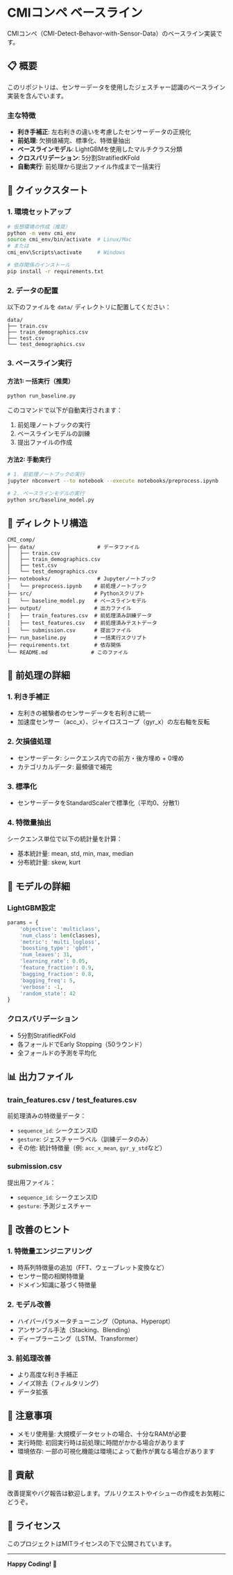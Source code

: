 # CMIコンペ ベースライン

CMIコンペ（CMI-Detect-Behavor-with-Sensor-Data）のベースライン実装です。

## 📋 概要

このリポジトリは、センサーデータを使用したジェスチャー認識のベースライン実装を含んでいます。

### 主な特徴

- **利き手補正**: 左右利きの違いを考慮したセンサーデータの正規化
- **前処理**: 欠損値補完、標準化、特徴量抽出
- **ベースラインモデル**: LightGBMを使用したマルチクラス分類
- **クロスバリデーション**: 5分割StratifiedKFold
- **自動実行**: 前処理から提出ファイル作成まで一括実行

## 🚀 クイックスタート

### 1. 環境セットアップ

```bash
# 仮想環境の作成（推奨）
python -m venv cmi_env
source cmi_env/bin/activate  # Linux/Mac
# または
cmi_env\Scripts\activate     # Windows

# 依存関係のインストール
pip install -r requirements.txt
```

### 2. データの配置

以下のファイルを `data/` ディレクトリに配置してください：

```
data/
├── train.csv
├── train_demographics.csv
├── test.csv
└── test_demographics.csv
```

### 3. ベースライン実行

#### 方法1: 一括実行（推奨）

```bash
python run_baseline.py
```

このコマンドで以下が自動実行されます：
1. 前処理ノートブックの実行
2. ベースラインモデルの訓練
3. 提出ファイルの作成

#### 方法2: 手動実行

```bash
# 1. 前処理ノートブックの実行
jupyter nbconvert --to notebook --execute notebooks/preprocess.ipynb

# 2. ベースラインモデルの実行
python src/baseline_model.py
```

## 📁 ディレクトリ構造

```
CMI_comp/
├── data/                    # データファイル
│   ├── train.csv
│   ├── train_demographics.csv
│   ├── test.csv
│   └── test_demographics.csv
├── notebooks/               # Jupyterノートブック
│   └── preprocess.ipynb    # 前処理ノートブック
├── src/                    # Pythonスクリプト
│   └── baseline_model.py   # ベースラインモデル
├── output/                 # 出力ファイル
│   ├── train_features.csv  # 前処理済み訓練データ
│   ├── test_features.csv   # 前処理済みテストデータ
│   └── submission.csv      # 提出ファイル
├── run_baseline.py         # 一括実行スクリプト
├── requirements.txt        # 依存関係
└── README.md              # このファイル
```

## 🔧 前処理の詳細

### 1. 利き手補正

- 左利きの被験者のセンサーデータを右利きに統一
- 加速度センサー（acc_x）、ジャイロスコープ（gyr_x）の左右軸を反転

### 2. 欠損値処理

- センサーデータ: シークエンス内での前方・後方埋め + 0埋め
- カテゴリカルデータ: 最頻値で補完

### 3. 標準化

- センサーデータをStandardScalerで標準化（平均0、分散1）

### 4. 特徴量抽出

シークエンス単位で以下の統計量を計算：
- 基本統計量: mean, std, min, max, median
- 分布統計量: skew, kurt

## 🤖 モデルの詳細

### LightGBM設定

```python
params = {
    'objective': 'multiclass',
    'num_class': len(classes),
    'metric': 'multi_logloss',
    'boosting_type': 'gbdt',
    'num_leaves': 31,
    'learning_rate': 0.05,
    'feature_fraction': 0.9,
    'bagging_fraction': 0.8,
    'bagging_freq': 5,
    'verbose': -1,
    'random_state': 42
}
```

### クロスバリデーション

- 5分割StratifiedKFold
- 各フォールドでEarly Stopping（50ラウンド）
- 全フォールドの予測を平均化

## 📊 出力ファイル

### train_features.csv / test_features.csv

前処理済みの特徴量データ：
- `sequence_id`: シークエンスID
- `gesture`: ジェスチャーラベル（訓練データのみ）
- その他: 統計特徴量（例: `acc_x_mean`, `gyr_y_std`など）

### submission.csv

提出用ファイル：
- `sequence_id`: シークエンスID
- `gesture`: 予測ジェスチャー

## 🎯 改善のヒント

### 1. 特徴量エンジニアリング

- 時系列特徴量の追加（FFT、ウェーブレット変換など）
- センサー間の相関特徴量
- ドメイン知識に基づく特徴量

### 2. モデル改善

- ハイパーパラメータチューニング（Optuna、Hyperopt）
- アンサンブル手法（Stacking、Blending）
- ディープラーニング（LSTM、Transformer）

### 3. 前処理改善

- より高度な利き手補正
- ノイズ除去（フィルタリング）
- データ拡張

## 📝 注意事項

- メモリ使用量: 大規模データセットの場合、十分なRAMが必要
- 実行時間: 初回実行時は前処理に時間がかかる場合があります
- 環境依存: 一部の可視化機能は環境によって動作が異なる場合があります

## 🤝 貢献

改善提案やバグ報告は歓迎します。プルリクエストやイシューの作成をお気軽にどうぞ。

## 📄 ライセンス

このプロジェクトはMITライセンスの下で公開されています。

---

**Happy Coding! 🚀** 
